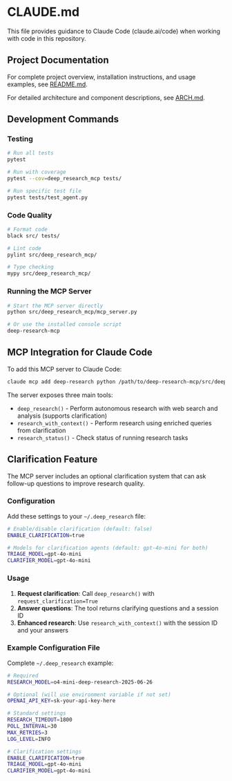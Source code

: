 # CLAUDE.md

This file provides guidance to Claude Code (claude.ai/code) when working with code in this repository.

## Project Documentation

For complete project overview, installation instructions, and usage examples, see [README.md](README.md).

For detailed architecture and component descriptions, see [ARCH.md](ARCH.md).

## Development Commands

### Testing
```bash
# Run all tests
pytest

# Run with coverage
pytest --cov=deep_research_mcp tests/

# Run specific test file
pytest tests/test_agent.py
```

### Code Quality
```bash
# Format code
black src/ tests/

# Lint code
pylint src/deep_research_mcp/

# Type checking
mypy src/deep_research_mcp/
```

### Running the MCP Server
```bash
# Start the MCP server directly
python src/deep_research_mcp/mcp_server.py

# Or use the installed console script
deep-research-mcp
```

## MCP Integration for Claude Code

To add this MCP server to Claude Code:
```bash
claude mcp add deep-research python /path/to/deep-research-mcp/src/deep_research_mcp/mcp_server.py
```

The server exposes three main tools:
- `deep_research()` - Perform autonomous research with web search and analysis (supports clarification)
- `research_with_context()` - Perform research using enriched queries from clarification
- `research_status()` - Check status of running research tasks

## Clarification Feature

The MCP server includes an optional clarification system that can ask follow-up questions to improve research quality.

### Configuration

Add these settings to your `~/.deep_research` file:

```bash
# Enable/disable clarification (default: false)
ENABLE_CLARIFICATION=true

# Models for clarification agents (default: gpt-4o-mini for both)
TRIAGE_MODEL=gpt-4o-mini
CLARIFIER_MODEL=gpt-4o-mini
```

### Usage

1. **Request clarification**: Call `deep_research()` with `request_clarification=True`
2. **Answer questions**: The tool returns clarifying questions and a session ID
3. **Enhanced research**: Use `research_with_context()` with the session ID and your answers

### Example Configuration File

Complete `~/.deep_research` example:

```bash
# Required
RESEARCH_MODEL=o4-mini-deep-research-2025-06-26

# Optional (will use environment variable if not set)
OPENAI_API_KEY=sk-your-api-key-here

# Standard settings
RESEARCH_TIMEOUT=1800
POLL_INTERVAL=30
MAX_RETRIES=3
LOG_LEVEL=INFO

# Clarification settings
ENABLE_CLARIFICATION=true
TRIAGE_MODEL=gpt-4o-mini
CLARIFIER_MODEL=gpt-4o-mini
```